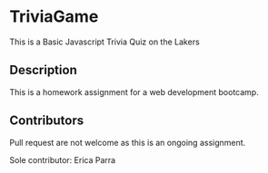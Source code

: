 # TriviaGame

This is a Basic Javascript Trivia Quiz on the Lakers

## Description 

This is a homework assignment for a web development bootcamp. 

## Contributors

Pull request are not welcome as this is an ongoing assignment. 

Sole contributor: Erica Parra